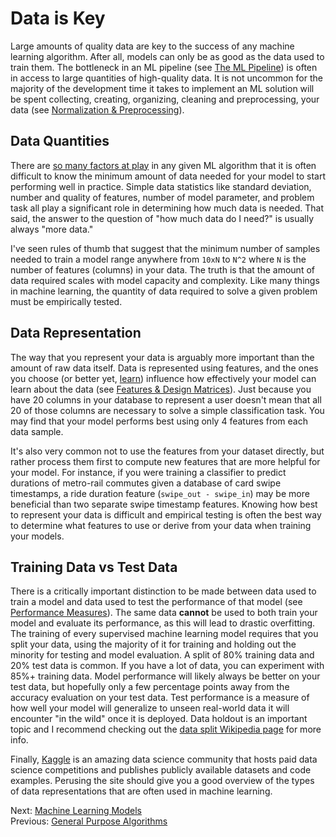 # Data is Key

Large amounts of quality data are key to the success of any machine learning algorithm. After all, models can only be as good as the data used to train them. The bottleneck in an ML pipeline (see [The ML Pipeline](the-ml-pipeline.html)) is often in access to large quantities of high-quality data. It is not uncommon for the majority of the development time it takes to implement an ML solution will be spent collecting, creating<span class="marginal-note" data-info="Don't limit your ML ideas based on the data you may have easily accessible. Remember that you can create and synthesis new datasets for the sole purpose of training."></span>, organizing, cleaning and preprocessing, your data (see [Normalization & Preprocessing](normalization-and-preprocessing.html)).

## Data Quantities

There are [so many factors at play](http://ai.stanford.edu/~zayd/why-is-machine-learning-hard.html) in any given ML algorithm that it is often difficult to know the minimum amount of data needed for your model to start performing well in practice. Simple data statistics like standard deviation, number and quality of features, number of model parameter, and problem task all play a significant role in determining how much data is needed. That said, the answer to the question of "how much data do I need?" is usually always "more data."

I've seen rules of thumb that suggest that the minimum number of samples needed to train a model range anywhere from `10xN` to `N^2` where `N` is the number of features (columns) in your data. The truth is that the amount of data required scales with model capacity and complexity.
<span class="marginal-note" data-info="Model capacity is the number of functions that a model can technically approximate. The more weights/parameters a model has the higher it's capacity will be, and therefore the more unique functions it can learn to approximate. The problem is that as the ability to learn more functions increases, so does the likelyhood that the function learned during training will not be the true function that represents the underlying data trying to be learned. Therefore a model with too many parameters can lead to overfitting."></span> Like many things in machine learning, the quantity of data required to solve a given problem must be empirically tested.
<span class="marginal-note" data-info="The truth is that there is so much that we don't yet understand about ML. We are at just the tip of the iceberg when it comes to ML discovery and understanding. We can mathematically prove that neural networks with unlimited neurons can model any function (see [General Purpose Algorithms](general-purpose-algorithms.html)), but we don't yet know how to systematically train them effectively. Huge progress has been made in this area recently, but ultimately ML researchers are poking around in the dark to find answers. Often solutions or techniques work but there is very little explanation or understanding as to why. It is for this reason that training ML models is sometimes considered more of an art than a science. If you're not sure how something will work the best solution is probably just to try it."></span>

<!-- > Marginal note: "must be empirically tested". Cover info currently in empirical-testing.md -->

## Data Representation

The way that you represent your data is arguably more important than the amount of raw data itself. Data is represented using features, and the ones you choose (or better yet, [learn](https://en.wikipedia.org/wiki/Feature_learning)) influence how effectively your model can learn about the data (see [Features & Design Matrices](features-and-design-matrices.html)). Just because you have 20 columns in your database to represent a user doesn't mean that all 20 of those columns are necessary to solve a simple classification task. You may find that your model performs best using only 4 features from each data sample.

It's also very common not to use the features from your dataset directly, but rather process them first to compute new features that are more helpful for your model. For instance, if you were training a classifier to predict durations of metro-rail commutes given a database of card swipe timestamps, a ride duration feature (`swipe_out - swipe_in`) may be more beneficial than two separate swipe timestamp features. Knowing how best to represent your data is difficult and empirical testing is often the best way to determine what features to use or derive from your data when training your models.

## Training Data vs Test Data

There is a critically important distinction to be made between data used to train a model and data used to test the performance of that model (see [Performance Measures](performance-measures.html)). The same data **cannot** be used to both train your model and evaluate its performance, as this will lead to drastic overfitting.
<span class="marginal-note" data-info='Overfitting means that your model is memorizing your training data rather than learning to generalize, a quality needed to perform well on unseen data. The solution to overfitting is to use [regularization](regularization.html). The opposite of overfitting is underfitting. Underfitting occurs when model capacity is too small and the model is unable to learn patterns from the training data. The solution to underfitting is to increase model capacity, use more training data, and/or change your training data representation (see [Features and Design Matrices](features-and-design-matrices.html)).'></span>
The training of every supervised machine learning model requires that you split your data, using the majority of it for training and holding out the minority for testing and model evaluation. A split of 80% training data and 20% test data is common. If you have a lot of data, you can experiment with 85%+ training data. Model performance will likely always be better on your test data, but hopefully only a few percentage points away from the accuracy evaluation on your test data. Test performance is a measure of how well your model will generalize to unseen real-world data it will encounter "in the wild" once it is deployed. Data holdout is an important topic and I recommend checking out the [data split Wikipedia page](https://en.wikipedia.org/wiki/Training%2C_test%2C_and_validation_sets) for more info.

Finally, [Kaggle](https://kaggle.com) is an amazing data science community that hosts paid data science competitions and publishes publicly available datasets and code examples. Perusing the site should give you a good overview of the types of data representations that are often used in machine learning.

Next: [Machine Learning Models](machine-learning-models.html)<br>
Previous: [General Purpose Algorithms](general-purpose-algorithms.html)
